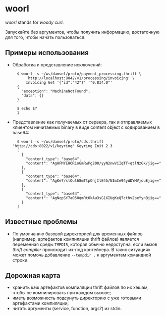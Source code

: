 # woorl

_woorl_ stands for _woody curl_.

Запускайте без аргументов, чтобы получить информацию, достаточную для того, чтобы начать пользоваться.

## Примеры использования

* Обработка и представление исключений:

        $ woorl -s ~/ws/damsel/proto/payment_processing.thrift \
            'http://localhost:8042/v1/processing/invoicing' \
            Invoicing Get '{"id":"42"}' '"0.834.0"'
        {
          "exception": "MachineNotFound",
          "data": {}
        }

        $ echo $?
        1

* Представление как получаемых от сервера, так и отправляемых клиентом нечитаемых binary в виде content object с кодированием в base64:

        $ woorl -s ~/ws/damsel/proto/cds.thrift 'http://cds:8022/v1/keyring' Keyring Init 2 3
        [
          {
            "content_type": "base64",
            "content": "AgHFMYEHOR1oGmRwPg20O/yyN2nwViIqTT+qtlNzGk/jig=="
          },
          {
            "content_type": "base64",
            "content": "AgKe7/slQul68mTtpOhjIlE45/NImIe94yWDYMVjouEjig=="
          },
          {
            "content_type": "base64",
            "content": "AgNcpSY7a050qmRt0kAu3sG1XIUgKeQ7cthv2beYynBjig=="
          }
        ]

## Известные проблемы

* По умолчанию базовой директорией для временных файлов (например, артефактов компиляции thrift файлов) является переменная среды `TMPDIR`, которая обычно недоступна, если вызов _thrift compiler_ происходит из-под контейнера. В таких ситуациях может помочь добавление `--tempdir .` к аргументам командной строки.

## Дорожная карта

* хранить кэш артефактов компиляции thrift файлов по их хэшам, чтобы не компилировать при каждом вызове;
* иметь возможность подсунуть директорию с уже готовыми артефактами компиляции;
* читать аргументы (service, function, args?) из stdin.
